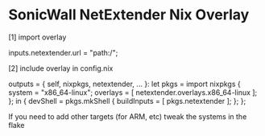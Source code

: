 # SonicWall NetExtender Nix Overlay

[1] import overlay

inputs.netextender.url = "path:/";

[2] include overlay in config.nix

outputs = { self, nixpkgs, netextender, ... }:
  let pkgs = import nixpkgs { system = "x86_64-linux"; overlays = [ netextender.overlays.x86_64-linux ]; };
  in {
    devShell = pkgs.mkShell {
      buildInputs = [ pkgs.netextender ];
    };
  };


If you need to add other targets (for ARM, etc) tweak the systems in the flake
